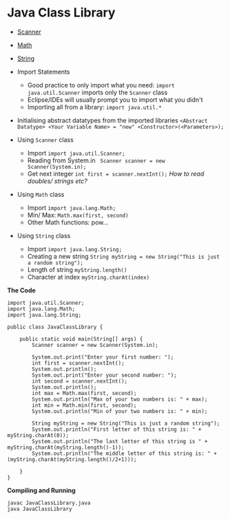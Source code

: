 # Java Class Library
   * [Scanner](https://docs.oracle.com/javase/tutorial/essential/io/scanning.html)
   * [Math](https://docs.oracle.com/javase/7/docs/api/java/lang/Math.html)
   * [String](https://docs.oracle.com/javase/7/docs/api/java/lang/String.html)
    
   * Import Statements
        - Good practice to only import what you need: `import java.util.Scanner` imports only the `Scanner` class
        - Eclipse/IDEs will usually prompt you to import what you didn't
        - Importing all from a library:  `import java.util.*`
        
   * Initialising abstract datatypes from the imported libraries
    `<Abstract Datatype> <Your Variable Name> = "new" <Constructor>(<Parameters>);`
    
   * Using `Scanner` class 
      - Import
        `import java.util.Scanner;`
      - Reading from System.in
        ` Scanner scanner = new Scanner(System.in);`
      - Get next integer
        `int first = scanner.nextInt();`
        *How to read doubles/ strings etc?*
        
   * Using `Math` class 
      - Import
        `import java.lang.Math;`
      - Min/ Max: `Math.max(first, second)`
      - Other Math functions: pow... 
        
   * Using `String` class
      - Import
        `import java.lang.String;`
      - Creating a new string
        `String myString = new String("This is just a random string");`
      - Length of string
        `myString.length()`
      - Character at index
        `myString.charAt(index)`
        
**The Code**
```
import java.util.Scanner;
import java.lang.Math;
import java.lang.String;

public class JavaClassLibrary {
    
    public static void main(String[] args) {
        Scanner scanner = new Scanner(System.in);

        System.out.print("Enter your first number: ");
        int first = scanner.nextInt();
        System.out.println();
        System.out.print("Enter your second number: ");
        int second = scanner.nextInt();
        System.out.println();
        int max = Math.max(first, second);
        System.out.println("Max of your two numbers is: " + max);
        int min = Math.min(first, second);
        System.out.println("Min of your two numbers is: " + min);

        String myString = new String("This is just a random string");
        System.out.println("First letter of this string is: " + myString.charAt(0));
        System.out.println("The last letter of this string is " + myString.charAt(myString.length()-1));
        System.out.println("The middle letter of this string is: " + (myString.charAt(myString.length()/2+1)));
    
    }
}
```

**Compiling and Running**
```
javac JavaClassLibrary.java
java JavaClassLibrary
```